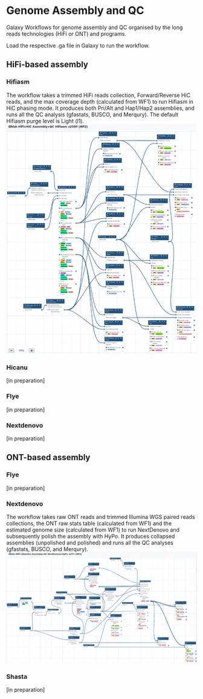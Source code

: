 # Genome Assembly and QC
Galaxy Workflows for genome assembly and QC organised by the long reads technologies (HiFi or ONT) and programs.

Load the respective .ga file in Galaxy to run the workflow.

## HiFi-based assembly

### Hifiasm
The workflow takes a trimmed HiFi reads collection, Forward/Reverse HiC reads, and the max coverage depth (calculated from WF1) to run Hifiasm in HiC phasing mode. It produces both Pri/Alt and Hap1/Hap2 assemblies, and runs all the QC analysis (gfastats, BUSCO, and Merqury). The default Hifiasm purge level is Light (l1).
![ContHifiasmHiC](pics/Cont_hifiasm_hic_2309.png)


### Hicanu
\[in preparation]
### Flye
\[in preparation]
### Nextdenovo
\[in preparation]

## ONT-based assembly

### Flye
\[in preparation]

### Nextdenovo
The workflow takes raw ONT reads and trimmed Illumina WGS paired reads collections, the ONT raw stats table (calculated from WF1) and the estimated genome size (calculated from WF1) to run NextDenovo and subsequently polish the assembly with HyPo. It produces collapsed assemblies (unpolished and polished) and runs all the QC analyses (gfastats, BUSCO, and Merqury).
![ContNextdenovo](pics/Cont_ONTnextdenovo_2311.png)

### Shasta
\[in preparation]
